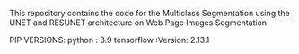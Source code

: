 This repository contains the code for the Multiclass Segmentation using the UNET and RESUNET architecture on Web Page Images Segmentation


PIP VERSIONS:
python : 3.9
tensorflow :Version: 2.13.1 
